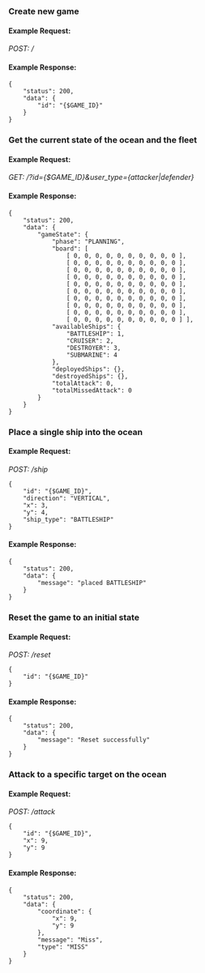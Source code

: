 ### Create new game

#### Example Request:

<i>POST: /</i>

#### Example Response:

````
{
    "status": 200,
    "data": {
        "id": "{$GAME_ID}"
    }
}
````

### Get the current state of the ocean and the fleet

#### Example Request:

<i>GET: /?id={$GAME_ID}&user_type={attacker|defender}</i>

#### Example Response:
````
{
    "status": 200,
    "data": {
        "gameState": {
            "phase": "PLANNING",
            "board": [
                [ 0, 0, 0, 0, 0, 0, 0, 0, 0, 0 ],
                [ 0, 0, 0, 0, 0, 0, 0, 0, 0, 0 ],
                [ 0, 0, 0, 0, 0, 0, 0, 0, 0, 0 ],
                [ 0, 0, 0, 0, 0, 0, 0, 0, 0, 0 ],
                [ 0, 0, 0, 0, 0, 0, 0, 0, 0, 0 ],
                [ 0, 0, 0, 0, 0, 0, 0, 0, 0, 0 ],
                [ 0, 0, 0, 0, 0, 0, 0, 0, 0, 0 ],
                [ 0, 0, 0, 0, 0, 0, 0, 0, 0, 0 ],
                [ 0, 0, 0, 0, 0, 0, 0, 0, 0, 0 ],
                [ 0, 0, 0, 0, 0, 0, 0, 0, 0, 0 ] ],
            "availableShips": {
                "BATTLESHIP": 1,
                "CRUISER": 2,
                "DESTROYER": 3,
                "SUBMARINE": 4
            },
            "deployedShips": {},
            "destroyedShips": {},
            "totalAttack": 0,
            "totalMissedAttack": 0
        }
    }
}
````

### Place a single ship into the ocean

#### Example Request:

<i>POST: /ship</i>
````
{
    "id": "{$GAME_ID}",
    "direction": "VERTICAL",
    "x": 3,
    "y": 4,
    "ship_type": "BATTLESHIP"
}
````

#### Example Response:

````
{
    "status": 200,
    "data": {
        "message": "placed BATTLESHIP"
    }
}
````

### Reset the game to an initial state

#### Example Request:

<i>POST: /reset</i>
````
{
	"id": "{$GAME_ID}"
}
````

#### Example Response:

````
{
    "status": 200,
    "data": {
        "message": "Reset successfully"
    }
}
````

### Attack to a specific target on the ocean

#### Example Request:

<i>POST: /attack</i>
````
{
	"id": "{$GAME_ID}",
	"x": 9,
	"y": 9
}
````

#### Example Response:

````
{
    "status": 200,
    "data": {
        "coordinate": {
            "x": 9,
            "y": 9
        },
        "message": "Miss",
        "type": "MISS"
    }
}
````